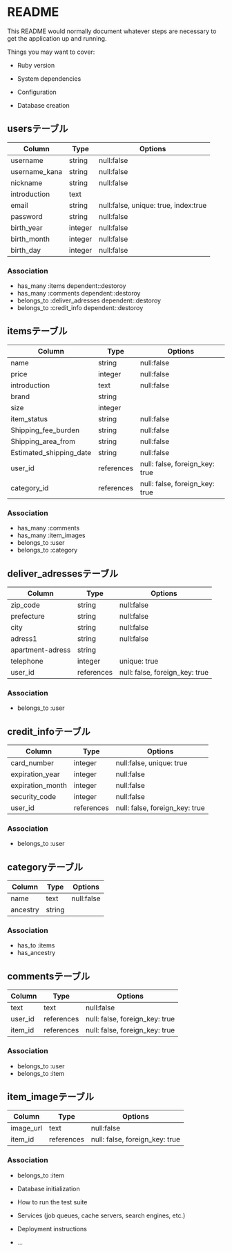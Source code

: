 # README

This README would normally document whatever steps are necessary to get the
application up and running.

Things you may want to cover:

* Ruby version

* System dependencies

* Configuration

* Database creation
## usersテーブル

|Column|Type|Options|
|------|----|-------|
|username|string|null:false|
|username_kana|string|null:false|
|nickname|string|null:false|
|introduction|text||
|email|string|null:false, unique: true, index:true|
|password|string|null:false|
|birth_year|integer|null:false|
|birth_month|integer|null:false|
|birth_day|integer|null:false|


### Association
- has_many :items dependent::destoroy
- has_many :comments dependent::destoroy
- belongs_to :deliver_adresses dependent::destoroy
- belongs_to :credit_info dependent::destoroy


## itemsテーブル

|Column|Type|Options|
|------|----|-------|
|name|string|null:false|
|price|integer|null:false|
|introduction|text|null:false|
|brand|string||
|size|integer||
|item_status|string|null:false|
|Shipping_fee_burden|string|null:false|
|Shipping_area_from|string|null:false|
|Estimated_shipping_date|string|null:false|
|user_id|references|null: false, foreign_key: true|
|category_id|references|null: false, foreign_key: true|


### Association
- has_many :comments
- has_many :item_images
- belongs_to :user
- belongs_to :category

## deliver_adressesテーブル

|Column|Type|Options|
|------|----|-------|
|zip_code|string|null:false|
|prefecture|string|null:false|
|city|string|null:false|
|adress1|string|null:false|
|apartment-adress|string||
|telephone|integer|unique: true|
|user_id|references|null: false, foreign_key: true|


### Association
- belongs_to :user

## credit_infoテーブル

|Column|Type|Options|
|------|----|-------|
|card_number|integer|null:false, unique: true|
|expiration_year|integer|null:false|
|expiration_month|integer|null:false|
|security_code|integer|null:false|
|user_id|references|null: false, foreign_key: true|


### Association
- belongs_to :user

## categoryテーブル

|Column|Type|Options|
|------|----|-------|
|name|text|null:false|
|ancestry|string||


### Association
- has_to :items
- has_ancestry

## commentsテーブル

|Column|Type|Options|
|------|----|-------|
|text|text|null:false|
|user_id|references|null: false, foreign_key: true|
|item_id|references|null: false, foreign_key: true|


### Association
- belongs_to :user
- belongs_to :item

## item_imageテーブル

|Column|Type|Options|
|------|----|-------|
|image_url|text|null:false|
|item_id|references|null: false, foreign_key: true|


### Association
- belongs_to :item

* Database initialization

* How to run the test suite

* Services (job queues, cache servers, search engines, etc.)

* Deployment instructions

* ...
